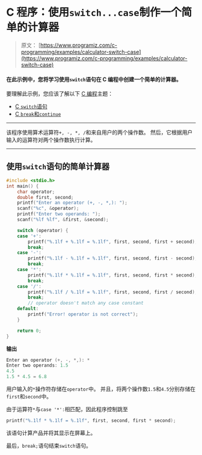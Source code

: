 # C 程序：使用`switch...case`制作一个简单的计算器

> 原文： [https://www.programiz.com/c-programming/examples/calculator-switch-case](https://www.programiz.com/c-programming/examples/calculator-switch-case)

#### 在此示例中，您将学习使用`switch`语句在 C 编程中创建一个简单的计算器。

要理解此示例，您应该了解以下 [C 编程](/c-programming "C tutorial")主题：

*   [C `switch`语句](/c-programming/c-switch-case-statement)
*   [C `break`和`continue`](/c-programming/c-break-continue-statement)

* * *

该程序使用算术运算符`+, -, *, /`和来自用户的两个操作数。 然后，它根据用户输入的运算符对两个操作数执行计算。

* * *

## 使用`switch`语句的简单计算器

```c
#include <stdio.h>
int main() {
    char operator;
    double first, second;
    printf("Enter an operator (+, -, *,): ");
    scanf("%c", &operator);
    printf("Enter two operands: ");
    scanf("%lf %lf", &first, &second);

    switch (operator) {
    case '+':
        printf("%.1lf + %.1lf = %.1lf", first, second, first + second);
        break;
    case '-':
        printf("%.1lf - %.1lf = %.1lf", first, second, first - second);
        break;
    case '*':
        printf("%.1lf * %.1lf = %.1lf", first, second, first * second);
        break;
    case '/':
        printf("%.1lf / %.1lf = %.1lf", first, second, first / second);
        break;
        // operator doesn't match any case constant
    default:
        printf("Error! operator is not correct");
    }

    return 0;
} 
```

**输出**

```c
Enter an operator (+, -, *,): *
Enter two operands: 1.5
4.5
1.5 * 4.5 = 6.8 
```

用户输入的`*`操作符存储在`operator`中。 并且，将两个操作数`1.5`和`4.5`分别存储在`first`和`second`中。

由于运算符`*`与`case '*':`相匹配，因此程序控制跳至

```c
printf("%.1lf * %.1lf = %.1lf", first, second, first * second); 
```

该语句计算产品并将其显示在屏幕上。

最后，`break;`语句结束`switch`语句。